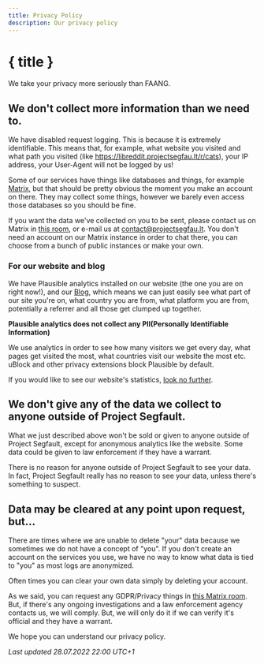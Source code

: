 ```yaml
---
title: Privacy Policy
description: Our privacy policy
---
```


# { title }

We take your privacy more seriously than FAANG.

## We don't collect more information than we need to.

We have disabled request logging. This is because it is extremely identifiable. This means that, for example, what website you visited and what path you visited (like https://libreddit.projectsegfau.lt/r/cats), your IP address, your User-Agent will not be logged by us!

Some of our services have things like databases and things, for example [Matrix](https://chat.projectsegfau.lt), but that should be pretty obvious the moment you make an account on there. They may collect some things, however we barely even access those databases so you should be fine.

If you want the data we've collected on you to be sent, please contact us on Matrix in [this room](https://matrix.to/#/#gdpr:projectsegfau.lt), or e-mail us at [contact@projectsegfau.lt](mailto:contact@projectsegfau.lt). You don't need an account on our Matrix instance in order to chat there, you can choose from a bunch of public instances or make your own.

### For our website and blog

We have Plausible analytics installed on our website (the one you are on right now!), and our [Blog](https://blog.projectsegfau.lt), which means we can just easily see what part of our site you're on, what country you are from, what platform you are from, potentially a referrer and all those get clumped up together.

**Plausible analytics does not collect any PII(Personally Identifiable Information)**

We use analytics in order to see how many visitors we get every day, what pages get visited the most, what countries visit our website the most etc. uBlock and other privacy extensions block Plausible by default.

If you would like to see our website's statistics, [look no further](https://analytics.projectsegfau.lt/projectsegfau.lt).

## We don't give any of the data we collect to anyone outside of Project Segfault.

What we just described above won't be sold or given to anyone outside of Project Segfault, except for anonymous analytics like the website. Some data could be given to law enforcement if they have a warrant.

There is no reason for anyone outside of Project Segfault to see your data. In fact, Project Segfault really has no reason to see your data, unless there's something to suspect.

## Data may be cleared at any point upon request, but...

There are times where we are unable to delete "your" data because we sometimes we do not have a concept of "you". If you don't create an account on the services you use, we have no way to know what data is tied to "you" as most logs are anonymized.

Often times you can clear your own data simply by deleting your account.

As we said, you can request any GDPR/Privacy things in [this Matrix room](https://matrix.to/#/#gdpr:projectsegfau.lt). But, if there's any ongoing investigations and a law enforcement agency contacts us, we will comply. But, we will only do it if we can verify it's official and they have a warrant.


We hope you can understand our privacy policy.

_Last updated 28.07.2022 22:00 UTC+1_
